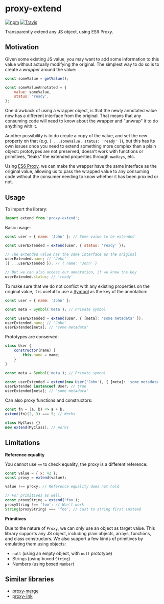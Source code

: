 
# proxy-extend

[![npm](https://img.shields.io/npm/v/proxy-extend.svg)](https://www.npmjs.com/package/proxy-extend)
[![Travis](https://img.shields.io/travis/mkrause/proxy-extend.svg)](https://travis-ci.org/mkrause/proxy-extend)

Transparently extend any JS object, using ES6 Proxy.


## Motivation

Given some existing JS value, you may want to add some information to this value without actually modifying the original. The simplest way to do so is to create a *wrapper* around the value:

```js
const someValue = getValue();

const someValueAnnotated = {
    value: someValue,
    status: 'ready',
};
```

One drawback of using a wrapper object, is that the newly annotated value now has a different interface from the original. That means that any consuming code will need to know about the wrapper and "unwrap" it to do anything with it.

Another possibility is to do create a copy of the value, and set the new property on that (e.g. `{ ...someValue, status: 'ready' }`), but this has its own issues once you need to extend something more complex than a plain object: prototypes are not preserved, doesn't work with functions or primitives, "leaks" the extended properties through `ownKeys`, etc.

Using [ES6 Proxy](https://developer.mozilla.org/en-US/docs/Web/JavaScript/Reference/Global_Objects/Proxy), we can make the wrapper have the same interface as the original value, allowing us to pass the wrapped value to any consuming code without the consumer needing to know whether it has been proxied or not.


## Usage

To import the library:

```js
import extend from 'proxy-extend';
````

Basic usage:

```js
const user = { name: 'John' }; // Some value to be extended

const userExtended = extend(user, { status: 'ready' });

// The extended value has the same interface as the original
userExtended.name; // 'John'
({ ...userExtended }); // { name: 'John' }

// But we can also access our annotation, if we know the key
userExtended.status; // 'ready'
```

To make sure that we do not conflict with any existing properties on the original value, it is useful to use a [Symbol](https://developer.mozilla.org/en-US/docs/Web/JavaScript/Reference/Global_Objects/Symbol) as the key of the annotation:

```js
const user = { name: 'John' };

const meta = Symbol('meta'); // Private symbol

const userExtended = extend(user, { [meta]: 'some metadata' });
userExtended.name; // 'John'
userExtended[meta]; // 'some metadata'
```

Prototypes are conserved:

```js
class User {
    constructor(name) {
        this.name = name;
    }
}

const meta = Symbol('meta'); // Private symbol

const userExtended = extend(new User('John'), { [meta]: 'some metadata' });
userExtended instanceof User; // true
userExtended[meta]; // 'some metadata'
```

Can also proxy functions and constructors:

```js
const fn = (a, b) => a + b;
extend(fn)(2, 3) === 5; // Works

class MyClass {}
new extend(MyClass); // Works
```


## Limitations

**Reference equality**

You cannot use `==` to check equality, the proxy is a different reference:

```js
const value = { x: 42 };
const proxy = extend(value);

value !== proxy; // Reference equality does not hold

// For primitives as well:
const proxyString = extend('foo');
proxyString !== 'foo'; // Won't work
String(proxyString) === 'foo'; // Cast to string first instead
```

**Primitives**

Due to the nature of `Proxy`, we can only use an object as target value. This library supports any JS object, including plain objects, arrays, functions, and class constructors. We also support a few kinds of primitives by emulating them using objects:

* `null` (using an empty object, with `null` prototype)
* Strings (using boxed `String`)
* Numbers (using boxed `Number`)


## Similar libraries

- [proxy-merge](https://www.npmjs.com/package/proxy-merge)
- [proxy-link](https://www.npmjs.com/package/proxy-link)
